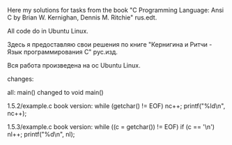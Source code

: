 Here my solutions for tasks from the book "C Programming Language: Ansi C by Brian W. Kernighan,
Dennis M. Ritchie" rus.edt.

All code do in Ubuntu Linux.            

Здесь я предоставляю свои решения по книге "Кернигина и Ритчи - Язык программирования С" рус.изд.

Вся работа произведена на ос Ubuntu Linux.

changes:

all:
   main() changed to void main()

1.5.2/example.c
  book version:
    while (getchar() != EOF)
      nc++;
	  printf("%ld\n", nc++);

1.5.3/example.c
  book version:
    while ((c = getchar()) != EOF)
      if (c == '\n')
      	nl++;
	  printf("%d\n", nl);

